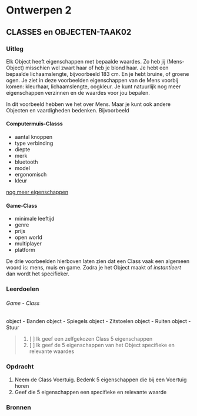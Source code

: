# Ontwerpen 2

## CLASSES en OBJECTEN-TAAK02

### Uitleg

Elk Object heeft eigenschappen met bepaalde waardes.
Zo heb jij (Mens-Object) misschien wel zwart haar of heb je blond haar. Je hebt een bepaalde lichaamslengte, bijvoorbeeld 183 cm. En je hebt bruine, of groene ogen. Je ziet in deze voorbeelden eigenschappen van de Mens voorbij komen: kleurhaar, lichaamslengte, oogkleur. Je kunt natuurlijk nog meer eigenschappen verzinnen en de waardes voor jou bepalen.

In dit voorbeeld hebben we het over Mens. Maar je kunt ook andere Objecten en vaardigheden bedenken.
Bijvoorbeeld

#### Computermuis-Classs

- aantal knoppen
- type verbinding
- diepte
- merk
- bluetooth
- model
- ergonomisch
- kleur

[nog meer eigenschappen](images/eigenschappen.png)

#### Game-Class

- minimale leeftijd
- genre
- prijs
- open world
- multiplayer
- platform

De drie voorbeelden hierboven laten zien dat een Class vaak een algemeen woord is: mens, muis en game. Zodra je het Object maakt of _instantieert_ dan wordt het specifieker.

### Leerdoelen

###### Game - Class

object - Banden
object - Spiegels
object - Zitstoelen
object - Ruiten
object - Stuur
> 1. [ ] Ik geef een zelfgekozen Class 5 eigenschappen
> 2. [ ] Ik geef de 5 eigenschappen van het Object specifieke en relevante waardes

### Opdracht

1. Neem de Class Voertuig. Bedenk 5 eigenschappen die bij een Voertuig horen
2. Geef die 5 eigenschappen een specifieke en relevante waarde

### Bronnen
